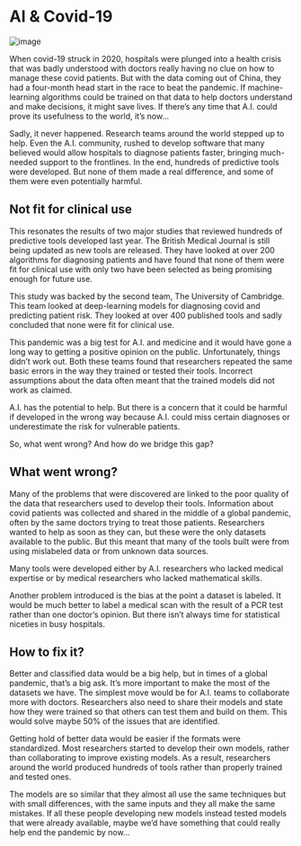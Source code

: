 # AI & Covid-19
![image](https://user-images.githubusercontent.com/42121050/154215018-941ec458-9326-4f2e-9aa0-a87a054d6a1f.png)

When covid-19 struck in 2020, hospitals were plunged into a health crisis that was badly understood with doctors really having no clue on how to manage these covid patients.
But with the data coming out of China, they had a four-month head start in the race to beat the pandemic. If machine-learning algorithms could be trained on that data to help doctors understand and make decisions, it might save lives. If there’s any time that A.I. could prove its usefulness to the world, it’s now…

Sadly, it never happened. Research teams around the world stepped up to help. Even the A.I. community, rushed to develop software that many believed would allow hospitals to diagnose patients faster, bringing much-needed support to the frontlines. In the end, hundreds of predictive tools were developed. But none of them made a real difference, and some of them were even potentially harmful.

<b><h2>Not fit for clinical use</h2></b>

This resonates the results of two major studies that reviewed hundreds of predictive tools developed last year. The British Medical Journal is still being updated as new tools are released. They have looked at over 200 algorithms for diagnosing patients and have found that none of them were fit for clinical use with only two have been selected as being promising enough for future use.

This study was backed by the second team, The University of Cambridge. This team looked at deep-learning models for diagnosing covid and predicting patient risk. They looked at over 400 published tools and sadly concluded that none were fit for clinical use.

This pandemic was a big test for A.I. and medicine and it would have gone a long way to getting a positive opinion on the public. Unfortunately, things didn’t work out.
Both these teams found that researchers repeated the same basic errors in the way they trained or tested their tools. Incorrect assumptions about the data often meant that the trained models did not work as claimed.

A.I. has the potential to help. But there is a concern that it could be harmful if developed in the wrong way because A.I. could miss certain diagnoses or underestimate the risk for vulnerable patients.

So, what went wrong? And how do we bridge this gap?

<b><h2>What went wrong?</h2></b>

Many of the problems that were discovered are linked to the poor quality of the data that researchers used to develop their tools. Information about covid patients was collected and shared in the middle of a global pandemic, often by the same doctors trying to treat those patients. Researchers wanted to help as soon as they can, but these were the only datasets available to the public. But this meant that many of the tools built were from using mislabeled data or from unknown data sources.

Many tools were developed either by A.I. researchers who lacked medical expertise or by medical researchers who lacked mathematical skills.

Another problem introduced is the bias at the point a dataset is labeled. It would be much better to label a medical scan with the result of a PCR test rather than one doctor’s opinion. But there isn’t always time for statistical niceties in busy hospitals.

<b><h2>How to fix it?</h2></b>

Better and classified data would be a big help, but in times of a global pandemic, that’s a big ask. It’s more important to make the most of the datasets we have. The simplest move would be for A.I. teams to collaborate more with doctors. Researchers also need to share their models and state how they were trained so that others can test them and build on them. This would solve maybe 50% of the issues that are identified.

Getting hold of better data would be easier if the formats were standardized. Most researchers started to develop their own models, rather than collaborating to improve existing models. As a result, researchers around the world produced hundreds of tools rather than properly trained and tested ones.

The models are so similar that they almost all use the same techniques but with small differences, with the same inputs and they all make the same mistakes. If all these people developing new models instead tested models that were already available, maybe we’d have something that could really help end the pandemic by now…
